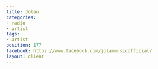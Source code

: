 ```yaml
---
title: Jolan
categories:
- radio
- artist
tags:
- artist
position: 177
facebook: https://www.facebook.com/jolanmusicofficial/
layout: client
---
```


